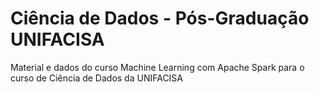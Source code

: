 # Ciência de Dados - Pós-Graduação UNIFACISA

Material e dados do curso Machine Learning com Apache Spark para o curso de Ciência de Dados da UNIFACISA
